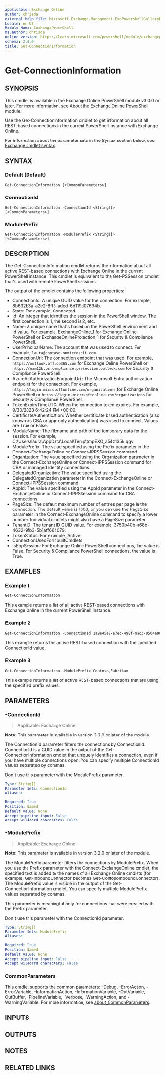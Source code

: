 ```yaml
---
applicable: Exchange Online
author: chrisda
external help file: Microsoft.Exchange.Management.ExoPowershellGalleryModule.dll-Help.xml
Locale: en-US
Module Name: ExchangePowerShell
ms.author: chrisda
online version: https://learn.microsoft.com/powershell/module/exchangepowershell/get-connectioninformation
schema: 2.0.0
title: Get-ConnectionInformation
---
```


# Get-ConnectionInformation

## SYNOPSIS
This cmdlet is available in the Exchange Online PowerShell module v3.0.0 or later. For more information, see [About the Exchange Online PowerShell module](https://aka.ms/exov3-module).

Use the Get-ConnectionInformation cmdlet to get information about all REST-based connections in the current PowerShell instance with Exchange Online.

For information about the parameter sets in the Syntax section below, see [Exchange cmdlet syntax](https://learn.microsoft.com/powershell/exchange/exchange-cmdlet-syntax).

## SYNTAX

### Default (Default)
```
Get-ConnectionInformation [<CommonParameters>]
```

### ConnectionId
```
Get-ConnectionInformation -ConnectionId <String[]> [<CommonParameters>]
```

### ModulePrefix
```
Get-ConnectionInformation -ModulePrefix <String[]> [<CommonParameters>]
```

## DESCRIPTION
The Get-ConnectionInformation cmdlet returns the information about all active REST-based connections with Exchange Online in the current PowerShell instance. This cmdlet is equivalent to the Get-PSSession cmdlet that's used with remote PowerShell sessions.

The output of the cmdlet contains the following properties:

- ConnectionId: A unique GUID value for the connection. For example, 8b632b3a-a2e2-8ff3-adcd-6d119d07694b.
- State: For example, Connected.
- Id: An integer that identifies the session in the PowerShell window. The first connection is 1, the second is 2, etc.
- Name: A unique name that's based on the PowerShell environment and Id value. For example, ExchangeOnline_1 for Exchange Online PowerShell or ExchangeOnlineProtection_1 for Security & Compliance PowerShell.
- UserPrincipalName: The account that was used to connect. For example, `laura@contoso.onmicrosoft.com`.
- ConnectionUri: The connection endpoint that was used. For example, `https://outlook.office365.com` for Exchange Online PowerShell or `https://nam12b.ps.compliance.protection.outlook.com` for Security & Compliance PowerShell.
- AzureAdAuthorizationEndpointUri : The Microsoft Entra authorization endpoint for the connection. For example, `https://login.microsoftonline.com/organizations` for Exchange Online PowerShell or `https://login.microsoftonline.com/organizations` for Security & Compliance PowerShell.
- TokenExpiryTimeUTC: When the connection token expires. For example, 9/30/2023 6:42:24 PM +00:00.
- CertificateAuthentication: Whether certificate based authentication (also known as CBA or app-only authentication) was used to connect. Values are True or False.
- ModuleName: The filename and path of the temporary data for the session. For example, C:\Users\laura\AppData\Local\Temp\tmpEXO_a54z135k.qgv
- ModulePrefix: The value specified using the Prefix parameter in the Connect-ExchangeOnline or Connect-IPPSSession command.
- Organization: The value specified using the Organization parameter in the Connect-ExchangeOnline or Connect-IPPSSession command for CBA or managed identity connections.
- DelegatedOrganization: The value specified using the DelegatedOrganization parameter in the Connect-ExchangeOnline or Connect-IPPSSession command.
- AppId: The value specified using the AppId parameter in the Connect-ExchangeOnline or Connect-IPPSSession command for CBA connections.
- PageSize: The default maximum number of entries per page in the connection. The default value is 1000, or you can use the PageSize parameter in the Connect-ExchangeOnline command to specify a lower number. Individual cmdlets might also have a PageSize parameter.
- TenantID: The tenant ID GUID value. For example, 3750b40b-a68b-4632-9fb3-5b1aff664079.
- TokenStatus: For example, Active.
- ConnectionUsedForInbuiltCmdlets
- IsEopSession: For Exchange Online PowerShell connections, the value is False. For Security & Compliance PowerShell connections, the value is True.

## EXAMPLES

### Example 1
```powershell
Get-ConnectionInformation
```

This example returns a list of all active REST-based connections with Exchange Online in the current PowerShell instance.

### Example 2
```powershell
Get-ConnectionInformation -ConnectionId 1a9e45e8-e7ec-498f-9ac3-0504e987fa85
```

This example returns the active REST-based connection with the specified ConnectionId value.

### Example 3
```powershell
Get-ConnectionInformation -ModulePrefix Contoso,Fabrikam
```

This example returns a list of active REST-based connections that are using the specified prefix values.

## PARAMETERS

### -ConnectionId

> Applicable: Exchange Online

**Note**: This parameter is available in version 3.2.0 or later of the module.

The ConnectionId parameter filters the connections by ConnectionId. ConnectionId is a GUID value in the output of the Get-ConnectionInformation cmdlet that uniquely identifies a connection, even if you have multiple connections open. You can specify multiple ConnectionId values separated by commas.

Don't use this parameter with the ModulePrefix parameter.

```yaml
Type: String[]
Parameter Sets: ConnectionId
Aliases:

Required: True
Position: Named
Default value: None
Accept pipeline input: False
Accept wildcard characters: False
```

### -ModulePrefix

> Applicable: Exchange Online

**Note**: This parameter is available in version 3.2.0 or later of the module.

The ModulePrefix parameter filters the connections by ModulePrefix. When you use the Prefix parameter with the Connect-ExchangeOnline cmdlet, the specified text is added to the names of all Exchange Online cmdlets (for example, Get-InboundConnector becomes Get-ContosoInboundConnector). The ModulePrefix value is visible in the output of the Get-ConnectionInformation cmdlet. You can specify multiple ModulePrefix values separated by commas.

This parameter is meaningful only for connections that were created with the Prefix parameter.

Don't use this parameter with the ConnectionId parameter.

```yaml
Type: String[]
Parameter Sets: ModulePrefix
Aliases:

Required: True
Position: Named
Default value: None
Accept pipeline input: False
Accept wildcard characters: False
```

### CommonParameters
This cmdlet supports the common parameters: -Debug, -ErrorAction, -ErrorVariable, -InformationAction, -InformationVariable, -OutVariable, -OutBuffer, -PipelineVariable, -Verbose, -WarningAction, and -WarningVariable. For more information, see [about_CommonParameters](https://go.microsoft.com/fwlink/p/?LinkID=113216).

## INPUTS

## OUTPUTS

## NOTES

## RELATED LINKS
